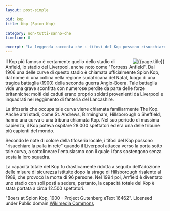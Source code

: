 ```yaml
---
layout: post-simple

pid: kop
title: Kop (Spion Kop)

category: non-tutti-sanno-che
timeline: 0

excerpt: "La leggenda racconta che i tifosi del Kop possono risucchiare la palla in rete."
---
```

<img class="responsive-img border margin-1em w40" src="{{site.baseurl}}/assets/pics/{{page.pid}}/spion_kop.jpg" alt="{{page.title}}" align="right">
Il Kop più famoso è certamente quello dello stadio di Anfield, lo stadio del Liverpool, anche noto come "Fortress Anfield".
Dal 1906 una delle curve di questo stadio è chiamata ufficialmente Spion Kop, dal nome di una collina nella regione sudafricana del Natal, luogo di una tragica battaglia (1900) della seconda guerra Anglo-Boera. Tale battaglia vide una grave sconfitta con numerose perdite da parte delle forze britanniche: molti dei caduti erano proprio soldati provenienti da Liverpool e inquadrati nel reggimento di fanteria del Lancashire.

La tifoseria che occupa tale curva viene chiamata familiarmente The Kop. Anche altri stadi, come St. Andrews, Birmingham, Hillsborough o Sheffield, hanno una curva o una tribuna chiamata Kop.
Nel suo periodo di massima capienza, il Kop poteva ospitare 28.000 spettatori ed era una delle tribune più capienti del mondo.

Secondo le note di colore della tifoseria locale, i tifosi del Kop possono "risucchiare la palla in rete" quando il Liverpool attacca verso la porta sotto tale curva, a sottolineare l'entusiasmo con il quale i fans sostengono senza sosta la loro squadra.

La capacità totale del Kop fu drasticamente ridotta a seguito dell'adozione delle misure di sicurezza istituite dopo la strage di Hillsborough risalente al 1989, che provocò la morte di 96
persone. Nel 1994 poi, Anfield è diventato uno stadio con soli posti a sedere, pertanto, la capacità totale del Kop è stata portata a circa 12.500 spettatori.

<div class="post-disclaimer">
"Boers at Spion Kop, 1900 - Project Gutenberg eText 16462". Licensed under Public domain <a href="http://commons.wikimedia.org/wiki/File:Boers_at_Spion_Kop,_1900_-_Project_Gutenberg_eText_16462.jpg#mediaviewer/File:Boers_at_Spion_Kop,_1900_-_Project_Gutenberg_eText_16462.jpg" target="_blank">Wikimedia Commons</a>
</div>